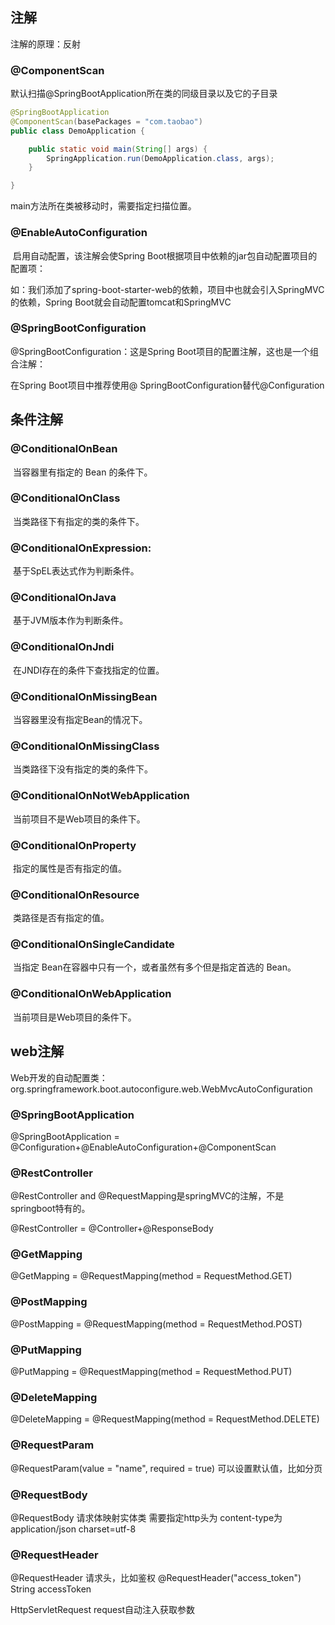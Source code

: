 ## 注解

注解的原理：反射

### ﻿﻿@ComponentScan

默认扫描@SpringBootApplication所在类的同级目录以及它的子目录

```java
@SpringBootApplication
@ComponentScan(basePackages = "com.taobao")
public class DemoApplication {

    public static void main(String[] args) {
        SpringApplication.run(DemoApplication.class, args);
    }

}
```

main方法所在类被移动时，需要指定扫描位置。

### ﻿@EnableAutoConfiguration

​	启用自动配置，该注解会使Spring Boot根据项目中依赖的jar包自动配置项目的配置项：

如：我们添加了spring-boot-starter-web的依赖，项目中也就会引入SpringMVC的依赖，Spring Boot就会自动配置tomcat和SpringMVC

### ﻿@SpringBootConfiguration

﻿@SpringBootConfiguration：这是Spring Boot项目的配置注解，这也是一个组合注解：

在Spring Boot项目中推荐使用@ SpringBootConfiguration替代@Configuration

## 条件注解

### @ConditionalOnBean

​	当容器里有指定的 Bean 的条件下。

### @ConditionalOnClass

​	当类路径下有指定的类的条件下。

### @ConditionalOnExpression:

​	基于SpEL表达式作为判断条件。

### @ConditionalOnJava

​	基于JVM版本作为判断条件。

### @ConditionalOnJndi

​	在JNDI存在的条件下查找指定的位置。

### @ConditionalOnMissingBean

​	当容器里没有指定Bean的情况下。

### @ConditionalOnMissingClass

​	当类路径下没有指定的类的条件下。

### @ConditionalOnNotWebApplication

​	当前项目不是Web项目的条件下。

### @ConditionalOnProperty

​	指定的属性是否有指定的值。

### @ConditionalOnResource

​	类路径是否有指定的值。

### @ConditionalOnSingleCandidate

​	当指定 Bean在容器中只有一个，或者虽然有多个但是指定首选的 Bean。

### @ConditionalOnWebApplication

​	当前项目是Web项目的条件下。

## web注解

﻿﻿Web开发的自动配置类：org.springframework.boot.autoconfigure.web.WebMvcAutoConfiguration

### @SpringBootApplication

@SpringBootApplication = @Configuration+@EnableAutoConfiguration+@ComponentScan

### @RestController

@RestController and @RequestMapping是springMVC的注解，不是springboot特有的。

@RestController = @Controller+@ResponseBody

### @GetMapping

@GetMapping = @RequestMapping(method = RequestMethod.GET)		

### @PostMapping 	

@PostMapping = @RequestMapping(method = RequestMethod.POST)

### @PutMapping

@PutMapping = @RequestMapping(method = RequestMethod.PUT)

### @DeleteMapping

@DeleteMapping = @RequestMapping(method = RequestMethod.DELETE)

### @RequestParam

@RequestParam(value = "name", required = true)
可以设置默认值，比如分页 

### @RequestBody

@RequestBody 请求体映射实体类
需要指定http头为 content-type为application/json charset=utf-8

### @RequestHeader

@RequestHeader 请求头，比如鉴权
@RequestHeader("access_token") String accessToken

HttpServletRequest request自动注入获取参数